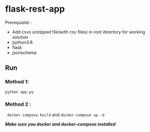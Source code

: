 # flask-rest-app

Prerequisite : 
- Add csvs unzipped file(with csv files) in root directory for working solution
- python3.8
- flask
- jsonschema

## Run

### Method 1:

`python app.py`

### Method 2 :

` docker-compose build` and ` docker-compose up -d `

***Make sure you docker and docker-compose installed***
